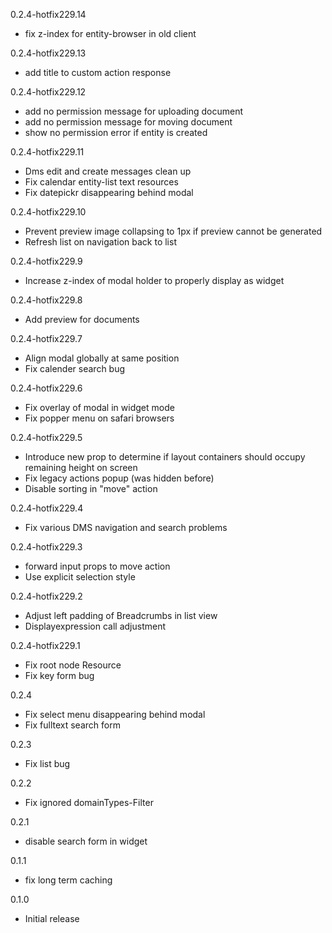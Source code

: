 0.2.4-hotfix229.14
- fix z-index for entity-browser in old client

0.2.4-hotfix229.13
- add title to custom action response

0.2.4-hotfix229.12
- add no permission message for uploading document
- add no permission message for moving document
- show no permission error if entity is created

0.2.4-hotfix229.11
- Dms edit and create messages clean up
- Fix calendar entity-list text resources
- Fix datepickr disappearing behind modal

0.2.4-hotfix229.10
- Prevent preview image collapsing to 1px if preview cannot be generated
- Refresh list on navigation back to list

0.2.4-hotfix229.9
- Increase z-index of modal holder to properly display as widget

0.2.4-hotfix229.8
- Add preview for documents

0.2.4-hotfix229.7
- Align modal globally at same position
- Fix calender search bug

0.2.4-hotfix229.6
- Fix overlay of modal in widget mode
- Fix popper menu on safari browsers

0.2.4-hotfix229.5
- Introduce new prop to determine if layout containers should occupy remaining height on screen
- Fix legacy actions popup (was hidden before)
- Disable sorting in "move" action

0.2.4-hotfix229.4
- Fix various DMS navigation and search problems

0.2.4-hotfix229.3
- forward input props to move action
- Use explicit selection style

0.2.4-hotfix229.2
- Adjust left padding of Breadcrumbs in list view
- Displayexpression call adjustment

0.2.4-hotfix229.1
- Fix root node Resource
- Fix key form bug

0.2.4
- Fix select menu disappearing behind modal
- Fix fulltext search form

0.2.3
- Fix list bug

0.2.2
- Fix ignored domainTypes-Filter

0.2.1
- disable search form in widget

0.1.1
- fix long term caching

0.1.0
- Initial release

